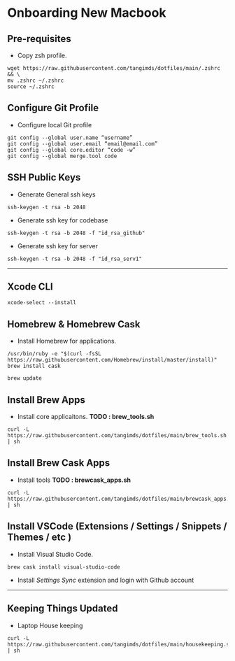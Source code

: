 # Onboarding New Macbook

## Pre-requisites

- Copy zsh profile.

```shell
wget https://raw.githubusercontent.com/tangimds/dotfiles/main/.zshrc && \
mv .zshrc ~/.zshrc
source ~/.zshrc
```

## Configure Git Profile

- Configure local Git profile

```
git config --global user.name “username”
git config --global user.email “email@email.com”
git config --global core.editor “code -w”
git config --global merge.tool code

```

## SSH Public Keys

- Generate General ssh keys

```
ssh-keygen -t rsa -b 2048
```

- Generate ssh key for codebase

```
ssh-keygen -t rsa -b 2048 -f "id_rsa_github"
```

- Generate ssh key for server

```
ssh-keygen -t rsa -b 2048 -f "id_rsa_serv1"
```

---
## Xcode CLI
```shell
xcode-select --install
```

## Homebrew & Homebrew Cask

- Install Homebrew for applications.

```shell
/usr/bin/ruby -e "$(curl -fsSL https://raw.githubusercontent.com/Homebrew/install/master/install)"
brew install cask

brew update
```

## Install Brew Apps

- Install core applicaitons.
**TODO : brew_tools.sh**
```shell
curl -L https://raw.githubusercontent.com/tangimds/dotfiles/main/brew_tools.sh | sh
```

## Install Brew Cask Apps

- Install tools
**TODO : brewcask_apps.sh**
```shell
curl -L https://raw.githubusercontent.com/tangimds/dotfiles/main/brewcask_apps.sh | sh
```

## Install VSCode (Extensions / Settings / Snippets / Themes / etc )

- Install Visual Studio Code.

```shell
brew cask install visual-studio-code
```

- Install *Settings Sync* extension and login with Github account

---

## Keeping Things Updated

- Laptop House keeping

```shell
curl -L  https://raw.githubusercontent.com/tangimds/dotfiles/main/housekeeping.sh | sh
```
